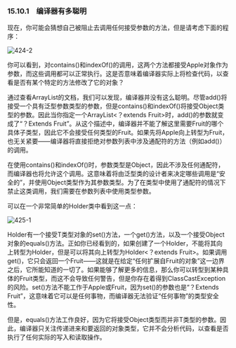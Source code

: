### 15.10.1　编译器有多聪明

现在，你可能会猜想自己被阻止去调用任何接受参数的方法，但是请考虑下面的程序：

![424-2](../Images/image03256.jpeg)

你可以看到，对contains()和indexOf()的调用，这两个方法都接受Apple对象作为参数，而这些调用都可以正常执行。这是否意味着编译器实际上将检查代码，以查看是否有某个特定的方法修改了它的对象？

通过查看ArrayList的文档，我们可以发现，编译器并没有这么聪明。尽管add()将接受一个具有泛型参数类型的参数，但是contains()和indexOf()将接受Object类型的参数。因此当你指定一个ArrayList<？extends Fruit>时，add()的参数就变成了“？Extends Fruit”。从这个描述中，编译器并不能了解这里需要Fruit的哪个具体子类型，因此它不会接受任何类型的Fruit。如果先将Apple向上转型为Fruit，也无关紧要——编译器将直接拒绝对参数列表中涉及通配符的方法（例如add()）的调用。

在使用contains()和indexOf()时，参数类型是Object，因此不涉及任何通配符，而编译器也将允许这个调用。这意味着将由泛型类的设计者来决定哪些调用是“安全的”，并使用Object类型作为其参数类型。为了在类型中使用了通配符的情况下禁止这类调用，我们需要在参数列表中使用类型参数。

可以在一个非常简单的Holder类中看到这一点：

![425-1](../Images/image03257.jpeg)

Holder有一个接受T类型对象的set()方法，一个get()方法，以及一个接受Object对象的equals()方法。正如你已经看到的，如果创建了一个Holder<Apple>，不能将其向上转型为Holder<Fruit>，但是可以将其向上转型为Holder<？extends Fruit>。如果调用get()，它只会返回一个Fruit——这就是在给定“任何扩展自Fruit的对象”这一边界之后，它所能知道的一切了。如果能够了解更多的信息，那么你可以转型到某种具体的Fruit类型，而这不会导致任何警告，但是你存在着得到ClassCastException的风险。set()方法不能工作于Apple或Fruit，因为set()的参数也是“？Extends Fruit”，这意味着它可以是任何事物，而编译器无法验证“任何事物”的类型安全性。

但是，equals()方法工作良好，因为它将接受Object类型而并非T类型的参数。因此，编译器只关注传递进来和要返回的对象类型，它并不会分析代码，以查看是否执行了任何实际的写入和读取操作。